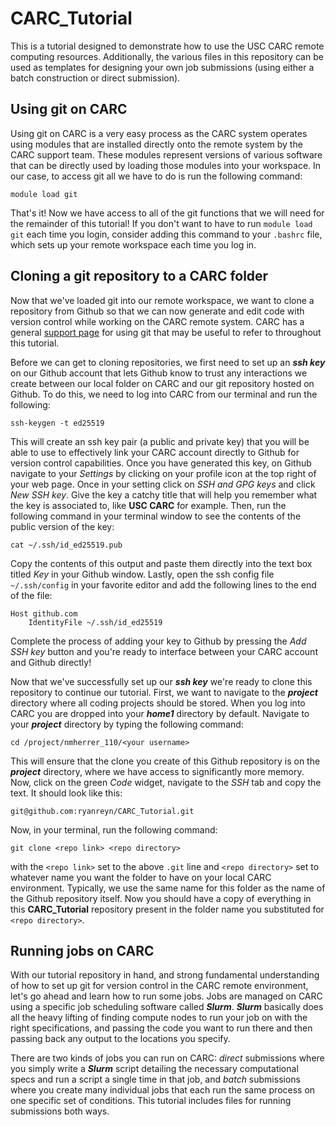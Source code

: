 # CARC_Tutorial
This is a tutorial designed to demonstrate how to use the USC CARC remote computing resources. Additionally, the various files in this repository can be used as templates for designing your own job submissions (using either a batch construction or direct submission).

## Using git on CARC
Using git on CARC is a very easy process as the CARC system operates using modules that are installed directly onto the remote system by the CARC support team. These modules represent versions of various software that can be directly used by loading those modules into your workspace. In our case, to access git all we have to do is run the following command:
```
module load git
```
That's it! Now we have access to all of the git functions that we will need for the remainder of this tutorial! If you don't want to have to run `module load git` each time you login, consider adding this command to your `.bashrc` file, which sets up your remote workspace each time you log in.

## Cloning a git repository to a CARC folder
Now that we've loaded git into our remote workspace, we want to clone a repository from Github so that we can now generate and edit code with version control while working on the CARC remote system. CARC has a general [support page](https://www.carc.usc.edu/user-guides/hpc-systems/software/git) for using git that may be useful to refer to throughout this tutorial. 

Before we can get to cloning repositories, we first need to set up an ***ssh key*** on our Github account that lets Github know to trust any interactions we create between our local folder on CARC and our git repository hosted on Github. To do this, we need to log into CARC from our terminal and run the following:
```
ssh-keygen -t ed25519
```
This will create an ssh key pair (a public and private key) that you will be able to use to effectively link your CARC account directly to Github for version control capabilities. Once you have generated this key, on Github navigate to your *Settings* by clicking on your profile icon at the top right of your web page. Once in your setting click on *SSH and GPG keys* and click *New SSH key*. Give the key a catchy title that will help you remember what the key is associated to, like **USC CARC** for example. Then, run the following command in your terminal window to see the contents of the public version of the key:
```
cat ~/.ssh/id_ed25519.pub
```
Copy the contents of this output and paste them directly into the text box titled *Key* in your Github window. Lastly, open the ssh config file `~/.ssh/config` in your favorite editor and add the following lines to the end of the file:
```
Host github.com
    IdentityFile ~/.ssh/id_ed25519
```
Complete the process of adding your key to Github by pressing the *Add SSH key* button and you're ready to interface between your CARC account and Github directly!

Now that we've successfully set up our ***ssh key*** we're ready to clone this repository to continue our tutorial. First, we want to navigate to the ***project*** directory where all coding projects should be stored. When you log into CARC you are dropped into your ***home1*** directory by default. Navigate to your ***project*** directory by typing the following command:
```
cd /project/nmherrer_110/<your username>
```
This will ensure that the clone you create of this Github repository is on the ***project*** directory, where we have access to significantly more memory. Now, click on the green *Code* widget, navigate to the *SSH* tab and copy the text. It should look like this:
```
git@github.com:ryanreyn/CARC_Tutorial.git
```
Now, in your terminal, run the following command:
```
git clone <repo link> <repo directory>
```
with the `<repo link>` set to the above `.git` line and `<repo directory>` set to whatever name you want the folder to have on your local CARC environment. Typically, we use the same name for this folder as the name of the Github repository itself. Now you should have a copy of everything in this **CARC_Tutorial** repository present in the folder name you substituted for `<repo directory>`.

## Running jobs on CARC
With our tutorial repository in hand, and strong fundamental understanding of how to set up git for version control in the CARC remote environment, let's go ahead and learn how to run some jobs. Jobs are managed on CARC using a specific job scheduling software called ***Slurm***. ***Slurm*** basically does all the heavy lifting of finding compute nodes to run your job on with the right specifications, and passing the code you want to run there and then passing back any output to the locations you specify.

There are two kinds of jobs you can run on CARC: *direct* submissions where you simply write a ***Slurm*** script detailing the necessary computational specs and run a script a single time in that job, and *batch* submissions where you create many individual jobs that each run the same process on one specific set of conditions. This tutorial includes files for running submissions both ways.